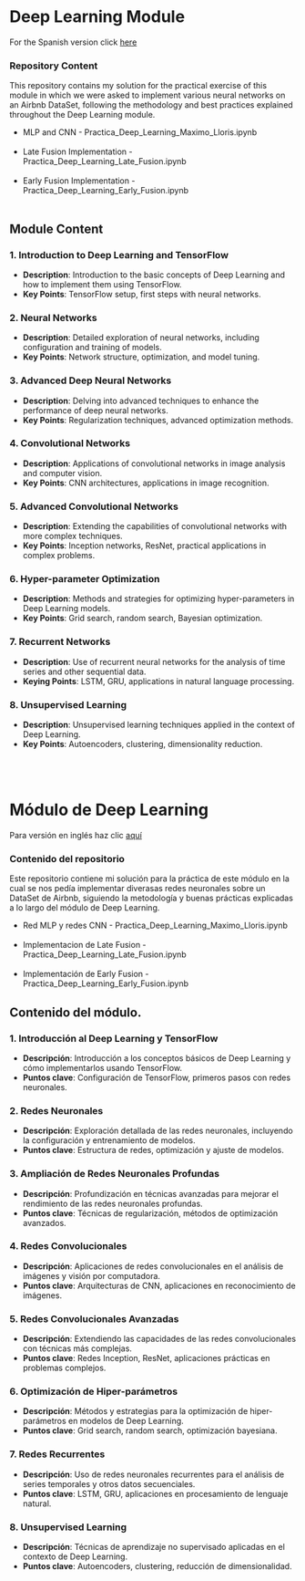 # Deep Learning Module

For the Spanish version click [here](#Módulo-de-Deep-Learning)

### **Repository Content**

This repository contains my solution for the practical exercise of this module in which we were asked to implement various neural networks on an Airbnb DataSet, following the methodology and best practices explained throughout the Deep Learning module.

- MLP and CNN - Practica_Deep_Learning_Maximo_Lloris.ipynb<br><br>
- Late Fusion Implementation - Practica_Deep_Learning_Late_Fusion.ipynb<br><br>
- Early Fusion Implementation - Practica_Deep_Learning_Early_Fusion.ipynb<br><br>


## Module Content

### 1. Introduction to Deep Learning and TensorFlow

- **Description**: Introduction to the basic concepts of Deep Learning and how to implement them using TensorFlow.
- **Key Points**: TensorFlow setup, first steps with neural networks.

### 2. Neural Networks

- **Description**: Detailed exploration of neural networks, including configuration and training of models.
- **Key Points**: Network structure, optimization, and model tuning.

### 3. Advanced Deep Neural Networks

- **Description**: Delving into advanced techniques to enhance the performance of deep neural networks.
- **Key Points**: Regularization techniques, advanced optimization methods.

### 4. Convolutional Networks

- **Description**: Applications of convolutional networks in image analysis and computer vision.
- **Key Points**: CNN architectures, applications in image recognition.

### 5. Advanced Convolutional Networks

- **Description**: Extending the capabilities of convolutional networks with more complex techniques.
- **Key Points**: Inception networks, ResNet, practical applications in complex problems.

### 6. Hyper-parameter Optimization

- **Description**: Methods and strategies for optimizing hyper-parameters in Deep Learning models.
- **Key Points**: Grid search, random search, Bayesian optimization.

### 7. Recurrent Networks

- **Description**: Use of recurrent neural networks for the analysis of time series and other sequential data.
- **Keying Points**: LSTM, GRU, applications in natural language processing.

### 8. Unsupervised Learning

- **Description**: Unsupervised learning techniques applied in the context of Deep Learning.
- **Key Points**: Autoencoders, clustering, dimensionality reduction.<br><br><br><br>




# Módulo de Deep Learning

Para versión en inglés haz clic [aquí](#Deep-Learning-Module)

### **Contenido del repositorio**

Este repositorio contiene mi solución para la práctica de este módulo en la cual se nos pedía implementar diverasas redes neuronales sobre un DataSet de Airbnb, siguiendo la metodología y buenas prácticas explicadas a lo largo del módulo de Deep Learning.

- Red MLP y redes CNN - Practica_Deep_Learning_Maximo_Lloris.ipynb<br><br>
- Implementacion de Late Fusion - Practica_Deep_Learning_Late_Fusion.ipynb<br><br>
- Implementación de Early Fusion - Practica_Deep_Learning_Early_Fusion.ipynb


## Contenido del módulo.

### 1. Introducción al Deep Learning y TensorFlow

- **Descripción**: Introducción a los conceptos básicos de Deep Learning y cómo implementarlos usando TensorFlow.
- **Puntos clave**: Configuración de TensorFlow, primeros pasos con redes neuronales.

### 2. Redes Neuronales

- **Descripción**: Exploración detallada de las redes neuronales, incluyendo la configuración y entrenamiento de modelos.
- **Puntos clave**: Estructura de redes, optimización y ajuste de modelos.

### 3. Ampliación de Redes Neuronales Profundas

- **Descripción**: Profundización en técnicas avanzadas para mejorar el rendimiento de las redes neuronales profundas.
- **Puntos clave**: Técnicas de regularización, métodos de optimización avanzados.

### 4. Redes Convolucionales

- **Descripción**: Aplicaciones de redes convolucionales en el análisis de imágenes y visión por computadora.
- **Puntos clave**: Arquitecturas de CNN, aplicaciones en reconocimiento de imágenes.

### 5. Redes Convolucionales Avanzadas

- **Descripción**: Extendiendo las capacidades de las redes convolucionales con técnicas más complejas.
- **Puntos clave**: Redes Inception, ResNet, aplicaciones prácticas en problemas complejos.

### 6. Optimización de Hiper-parámetros

- **Descripción**: Métodos y estrategias para la optimización de hiper-parámetros en modelos de Deep Learning.
- **Puntos clave**: Grid search, random search, optimización bayesiana.

### 7. Redes Recurrentes

- **Descripción**: Uso de redes neuronales recurrentes para el análisis de series temporales y otros datos secuenciales.
- **Puntos clave**: LSTM, GRU, aplicaciones en procesamiento de lenguaje natural.

### 8. Unsupervised Learning

- **Descripción**: Técnicas de aprendizaje no supervisado aplicadas en el contexto de Deep Learning.
- **Puntos clave**: Autoencoders, clustering, reducción de dimensionalidad.

